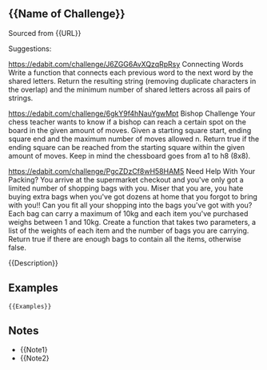 ## {{Name of Challenge}}

Sourced from {{URL}}

Suggestions:

https://edabit.com/challenge/J6ZGG6AvXQzqRpRsy
Connecting Words
Write a function that connects each previous word to the next word by the shared letters. Return the resulting string (removing duplicate characters in the overlap) and the minimum number of shared letters across all pairs of strings.

https://edabit.com/challenge/6gkY9f4hNauYgwMpt
Bishop Challenge
Your chess teacher wants to know if a bishop can reach a certain spot on the board in the given amount of moves.
Given a starting square start, ending square end and the maximum number of moves allowed n. Return true if the ending square can be reached from the starting square within the given amount of moves. Keep in mind the chessboard goes from a1 to h8 (8x8).

https://edabit.com/challenge/PgcZDzCf8wH58HAM5
Need Help With Your Packing?
You arrive at the supermarket checkout and you've only got a limited number of shopping bags with you. Miser that you are, you hate buying extra bags when you've got dozens at home that you forgot to bring with you!! Can you fit all your shopping into the bags you've got with you?
Each bag can carry a maximum of 10kg and each item you've purchased weighs between 1 and 10kg.
Create a function that takes two parameters, a list of the weights of each item and the number of bags you are carrying. Return true if there are enough bags to contain all the items, otherwise false.

{{Description}}


## Examples

```
{{Examples}}
```

## Notes

- {{Note1}
- {{Note2}
